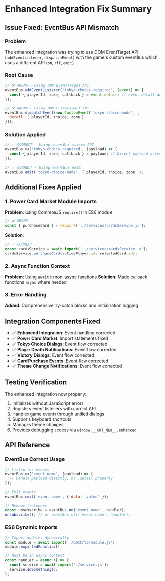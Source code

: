 # Enhanced Integration Fix Summary

## Issue Fixed: EventBus API Mismatch

### Problem
The enhanced integration was trying to use DOM EventTarget API (`addEventListener`, `dispatchEvent`) with the game's custom eventBus which uses a different API (`on`, `off`, `emit`).

### Root Cause
```javascript
// ❌ WRONG - Using DOM EventTarget API
eventBus.addEventListener('tokyo-choice-required', (event) => {
  const { playerId, zone, callback } = event.detail; // event.detail doesn't exist
});

// ❌ WRONG - Using DOM CustomEvent API  
eventBus.dispatchEvent(new CustomEvent('tokyo-choice-made', { 
  detail: { playerId, choice, zone } 
}));
```

### Solution Applied
```javascript
// ✅ CORRECT - Using eventBus custom API
eventBus.on('tokyo-choice-required', (payload) => {
  const { playerId, zone, callback } = payload; // Direct payload access
});

// ✅ CORRECT - Using eventBus emit
eventBus.emit('tokyo-choice-made', { playerId, choice, zone });
```

## Additional Fixes Applied

### 1. Power Card Market Module Imports
**Problem**: Using CommonJS `require()` in ES6 module
```javascript
// ❌ WRONG
const { purchaseCard } = require('../services/cardsService.js');
```

**Solution**: 
```javascript
// ✅ CORRECT
const cardsService = await import('../services/cardsService.js');
cardsService.purchaseCard(activePlayer.id, selectedCard.id);
```

### 2. Async Function Context
**Problem**: Using `await` in non-async functions
**Solution**: Made callback functions `async` where needed

### 3. Error Handling
**Added**: Comprehensive try-catch blocks and initialization logging

## Integration Components Fixed

- ✅ **Enhanced Integration**: Event handling corrected
- ✅ **Power Card Market**: Import statements fixed
- ✅ **Tokyo Choice Dialogs**: Event flow corrected
- ✅ **Player Death Notifications**: Event flow corrected  
- ✅ **Victory Dialogs**: Event flow corrected
- ✅ **Card Purchase Events**: Event flow corrected
- ✅ **Theme Change Notifications**: Event flow corrected

## Testing Verification

The enhanced integration now properly:
1. Initializes without JavaScript errors
2. Registers event listeners with correct API
3. Handles game events through unified dialogs
4. Supports keyboard shortcuts
5. Manages theme changes
6. Provides debugging access via `window.__KOT_NEW__.enhanced`

## API Reference

### EventBus Correct Usage
```javascript
// Listen for events
eventBus.on('event-name', (payload) => {
  // Handle payload directly, no .detail property
});

// Emit events  
eventBus.emit('event-name', { data: 'value' });

// Remove listeners
const unsubscribe = eventBus.on('event-name', handler);
unsubscribe(); // or eventBus.off('event-name', handler);
```

### ES6 Dynamic Imports
```javascript
// Import modules dynamically
const module = await import('./path/to/module.js');
module.exportedFunction();

// Must be in async context
const handler = async () => {
  const service = await import('./service.js');
  service.doSomething();
};
```
